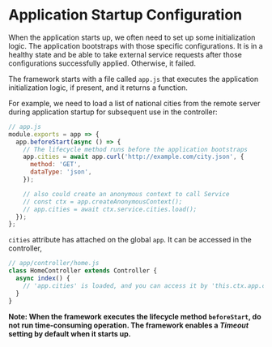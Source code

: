 # Application Startup Configuration

When the application starts up, we often need to set up some initialization logic. The application bootstraps with those specific configurations. It is in a healthy state and be able to take external service requests after those configurations successfully applied. Otherwise, it failed.

The framework starts with a file called `app.js` that executes the application initialization logic, if present, and it returns a function.

For example, we need to load a list of national cities from the remote server during application startup for subsequent use in the controller:

```js
// app.js
module.exports = app => {
  app.beforeStart(async () => {
    // The lifecycle method runs before the application bootstraps
    app.cities = await app.curl('http://example.com/city.json', {
      method: 'GET',
      dataType: 'json',
    });

    // also could create an anonymous context to call Service
    // const ctx = app.createAnonymousContext();
    // app.cities = await ctx.service.cities.load();
  });
};
```

`cities` attribute has attached on the global `app`. It can be accessed in the controller,

```js
// app/controller/home.js
class HomeController extends Controller {
  async index() {
    // 'app.cities' is loaded, and you can access it by 'this.ctx.app.cities'
  }
}
```

**Note: When the framework executes the lifecycle method `beforeStart`, do not run time-consuming operation. The framework enables a *Timeout* setting by default when it starts up.**
